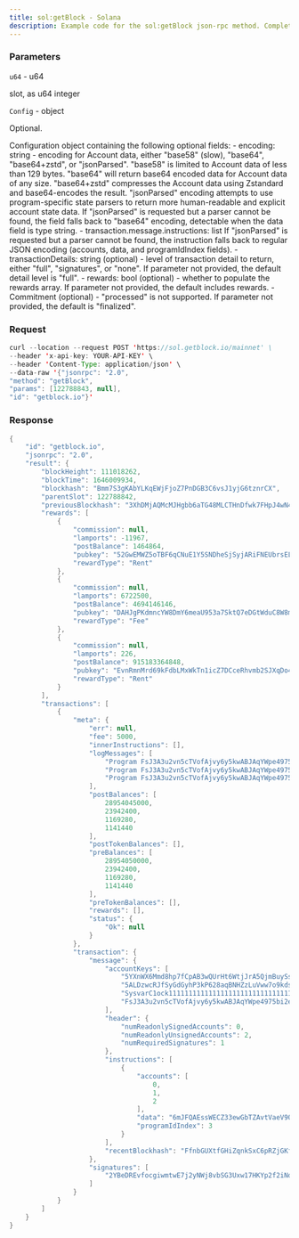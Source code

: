 ```yaml
---
title: sol:getBlock - Solana
description: Example code for the sol:getBlock json-rpc method. Сomplete guide on how to use sol:getBlock json-rpc in GetBlock.io Web3 documentation.
---
```


### Parameters


`u64` - u64

slot, as u64 integer

`Config` - object

Optional.

Configuration object containing the following optional fields: -
encoding: string - encoding for Account data, either "base58" (slow),
"base64", "base64+zstd", or "jsonParsed". "base58" is limited to Account
data of less than 129 bytes. "base64" will return base64 encoded data
for Account data of any size. "base64+zstd" compresses the Account data
using Zstandard and base64-encodes the result. "jsonParsed" encoding
attempts to use program-specific state parsers to return more
human-readable and explicit account state data. If "jsonParsed" is
requested but a parser cannot be found, the field falls back to "base64"
encoding, detectable when the data field is type string. -
transaction.message.instructions: list If "jsonParsed" is requested but
a parser cannot be found, the instruction falls back to regular JSON
encoding (accounts, data, and programIdIndex fields). -
transactionDetails: string (optional) - level of transaction detail to
return, either "full", "signatures", or "none". If parameter not
provided, the default detail level is "full". - rewards: bool
(optional) - whether to populate the rewards array. If parameter not
provided, the default includes rewards. - Commitment (optional) -
"processed" is not supported. If parameter not provided, the default is
"finalized".

### Request

``` java
curl --location --request POST 'https://sol.getblock.io/mainnet' \ 
--header 'x-api-key: YOUR-API-KEY' \ 
--header 'Content-Type: application/json' \ 
--data-raw '{"jsonrpc": "2.0",
"method": "getBlock",
"params": [122788843, null],
"id": "getblock.io"}'
```

###  Response

``` java
{
    "id": "getblock.io",
    "jsonrpc": "2.0",
    "result": {
        "blockHeight": 111018262,
        "blockTime": 1646009934,
        "blockhash": "Bmm7S3gKAbYLKqEWjFjoZ7PnDGB3C6vsJ1yjG6tznrCX",
        "parentSlot": 122788842,
        "previousBlockhash": "3XhDMjAQMcMJHgbb6aTG48MLCTHnDfwk7FHpJ4wN4ymj",
        "rewards": [
            {
                "commission": null,
                "lamports": -11967,
                "postBalance": 1464864,
                "pubkey": "52GwEMWZ5oTBF6qCNuE1Y5SNDheSjSyjARiFNEUbrsEL",
                "rewardType": "Rent"
            },
            {
                "commission": null,
                "lamports": 6722500,
                "postBalance": 4694146146,
                "pubkey": "DAHJgPKdmncYW8DmY6meaU953a7SktQ7eDGtWduC8W8m",
                "rewardType": "Fee"
            },
            {
                "commission": null,
                "lamports": 226,
                "postBalance": 915183364848,
                "pubkey": "EvnRmnMrd69kFdbLMxWkTn1icZ7DCceRhvmb2SJXqDo4",
                "rewardType": "Rent"
            }
        ],
        "transactions": [
            {
                "meta": {
                    "err": null,
                    "fee": 5000,
                    "innerInstructions": [],
                    "logMessages": [
                        "Program FsJ3A3u2vn5cTVofAjvy6y5kwABJAqYWpe4975bi2epH invoke [1]",
                        "Program FsJ3A3u2vn5cTVofAjvy6y5kwABJAqYWpe4975bi2epH consumed 32275 of 200000 compute units",
                        "Program FsJ3A3u2vn5cTVofAjvy6y5kwABJAqYWpe4975bi2epH success"
                    ],
                    "postBalances": [
                        28954045000,
                        23942400,
                        1169280,
                        1141440
                    ],
                    "postTokenBalances": [],
                    "preBalances": [
                        28954050000,
                        23942400,
                        1169280,
                        1141440
                    ],
                    "preTokenBalances": [],
                    "rewards": [],
                    "status": {
                        "Ok": null
                    }
                },
                "transaction": {
                    "message": {
                        "accountKeys": [
                            "5YXnWX6Mmd8hp7fCpAB3wQUrHt6WtjJrA5QjmBuySsDP",
                            "5ALDzwcRJfSyGdGyhP3kP628aqBNHZzLuVww7o9kdspe",
                            "SysvarC1ock11111111111111111111111111111111",
                            "FsJ3A3u2vn5cTVofAjvy6y5kwABJAqYWpe4975bi2epH"
                        ],
                        "header": {
                            "numReadonlySignedAccounts": 0,
                            "numReadonlyUnsignedAccounts": 2,
                            "numRequiredSignatures": 1
                        },
                        "instructions": [
                            {
                                "accounts": [
                                    0,
                                    1,
                                    2
                                ],
                                "data": "6mJFQAEssWECZ33ewGbTZAvtVaeV9QBGxMZvAabzAeqe7ffgxn9zbR",
                                "programIdIndex": 3
                            }
                        ],
                        "recentBlockhash": "FfnbGUXtfGHiZqnkSxC6pRZjGKfZqrdM4L2wPwgLCrcn"
                    },
                    "signatures": [
                        "2YBeDREvfocgiwmtwE7j2yNWj8vbSG3Uxw17HKYp2f2iNoBy3ps7MuTdQ31PPY5AmAEghgoKJbTGUn25m3SUY96c"
                    ]
                }
            }
        ]
    }
}
```

